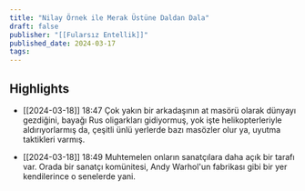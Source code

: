 ```yaml
---
title: "Nilay Örnek ile Merak Üstüne Daldan Dala"
draft: false
publisher: "[[Fularsız Entellik]]"
published_date: 2024-03-17
tags:
---
```



## Highlights
* [[2024-03-18]] 18:47  Çok yakın bir arkadaşının at masörü olarak dünyayı gezdiğini, bayağı Rus oligarkları gidiyormuş, yok işte helikopterleriyle aldırıyorlarmış da, çeşitli ünlü yerlerde bazı masözler olur ya, uyutma taktikleri varmış.

* [[2024-03-18]] 18:49  Muhtemelen onların sanatçılara daha açık bir tarafı var. Orada bir sanatçı komünitesi, Andy Warhol'un fabrikası gibi bir yer kendilerince o senelerde yani.

